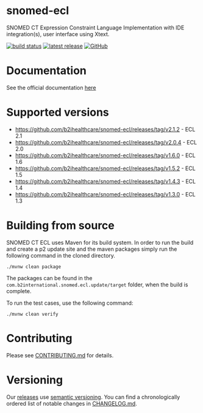 # snomed-ecl

SNOMED CT Expression Constraint Language Implementation with IDE integration(s), user interface using Xtext.

[![build status](https://img.shields.io/github/actions/workflow/status/b2ihealthcare/snomed-ecl/maven.yml?branch=main&style=flat-square)](https://github.com/b2ihealthcare/snomed-ecl/actions)
[![latest release](https://img.shields.io/github/tag/b2ihealthcare/snomed-ecl.svg?style=flat-square)](https://github.com/b2ihealthcare/snomed-ecl/releases/tag/v2.1.2)
[![GitHub](https://img.shields.io/github/license/b2ihealthcare/snomed-ecl.svg?style=flat-square)](https://github.com/b2ihealthcare/snomed-ecl/blob/main/LICENSE)

# Documentation

See the official documentation [here](http://snomed.org/ecl)

# Supported versions

* https://github.com/b2ihealthcare/snomed-ecl/releases/tag/v2.1.2 - ECL 2.1
* https://github.com/b2ihealthcare/snomed-ecl/releases/tag/v2.0.4 - ECL 2.0
* https://github.com/b2ihealthcare/snomed-ecl/releases/tag/v1.6.0 - ECL 1.6
* https://github.com/b2ihealthcare/snomed-ecl/releases/tag/v1.5.2 - ECL 1.5
* https://github.com/b2ihealthcare/snomed-ecl/releases/tag/v1.4.3 - ECL 1.4
* https://github.com/b2ihealthcare/snomed-ecl/releases/tag/v1.3.0 - ECL 1.3

# Building from source

SNOMED CT ECL uses Maven for its build system. In order to run the build and create a p2 update site and the maven packages simply run the following command in the cloned directory. 

    ./mvnw clean package

The packages can be found in the `com.b2international.snomed.ecl.update/target` folder, when the build is complete.

To run the test cases, use the following command:

    ./mvnw clean verify

# Contributing

Please see [CONTRIBUTING.md](CONTRIBUTING.md) for details.

# Versioning

Our [releases](https://github.com/b2ihealthcare/snomed-ecl/releases) use [semantic versioning](http://semver.org). You can find a chronologically ordered list of notable changes in [CHANGELOG.md](CHANGELOG.md).
